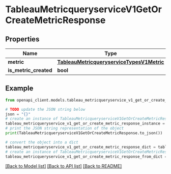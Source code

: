 # TableauMetricqueryserviceV1GetOrCreateMetricResponse


## Properties

Name | Type | Description | Notes
------------ | ------------- | ------------- | -------------
**metric** | [**TableauMetricqueryserviceTypesV1Metric**](TableauMetricqueryserviceTypesV1Metric.md) |  | [optional] 
**is_metric_created** | **bool** |  | [optional] 

## Example

```python
from openapi_client.models.tableau_metricqueryservice_v1_get_or_create_metric_response import TableauMetricqueryserviceV1GetOrCreateMetricResponse

# TODO update the JSON string below
json = "{}"
# create an instance of TableauMetricqueryserviceV1GetOrCreateMetricResponse from a JSON string
tableau_metricqueryservice_v1_get_or_create_metric_response_instance = TableauMetricqueryserviceV1GetOrCreateMetricResponse.from_json(json)
# print the JSON string representation of the object
print(TableauMetricqueryserviceV1GetOrCreateMetricResponse.to_json())

# convert the object into a dict
tableau_metricqueryservice_v1_get_or_create_metric_response_dict = tableau_metricqueryservice_v1_get_or_create_metric_response_instance.to_dict()
# create an instance of TableauMetricqueryserviceV1GetOrCreateMetricResponse from a dict
tableau_metricqueryservice_v1_get_or_create_metric_response_from_dict = TableauMetricqueryserviceV1GetOrCreateMetricResponse.from_dict(tableau_metricqueryservice_v1_get_or_create_metric_response_dict)
```
[[Back to Model list]](../README.md#documentation-for-models) [[Back to API list]](../README.md#documentation-for-api-endpoints) [[Back to README]](../README.md)


